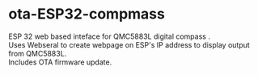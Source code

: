 # ota-ESP32-compmass
ESP 32 web based inteface for QMC5883L digital compass .<br>
Uses Webseral to create webpage on ESP's IP address to display output from QMC5883L.<br>
Includes OTA firmware update.
